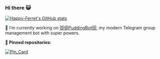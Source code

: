 ### Hi there 😺

[![Happy-Ferret's GitHub stats](https://github-readme-stats.vercel.app/api?username=happy-ferret&show_icons=true&include_all_commits=true)](https://github.com/anuraghazra/github-readme-stats)

🔭 I’m currently working on [😻@PuddingBot😻](https://github.com/Happy-Ferret/pudding-bot), my modern Telegram group management bot with super powers.

__📌 Pinned repositories:__

[![Pin_Card](https://github-readme-stats.vercel.app/api/pin/?username=PuddingBot&repo=pudding-bot&show_owner=true)](https://github.com/PuddingBot/pudding-bot)

<!--
**Happy-Ferret/happy-ferret** is a ✨ _special_ ✨ repository because its `README.md` (this file) appears on your GitHub profile.

Here are some ideas to get you started:

- 🔭 I’m currently working on ...
- 🌱 I’m currently learning ...
- 👯 I’m looking to collaborate on ...
- 🤔 I’m looking for help with ...
- 💬 Ask me about ...
- 📫 How to reach me: ...
- 😄 Pronouns: ...
- ⚡ Fun fact: ...
-->
